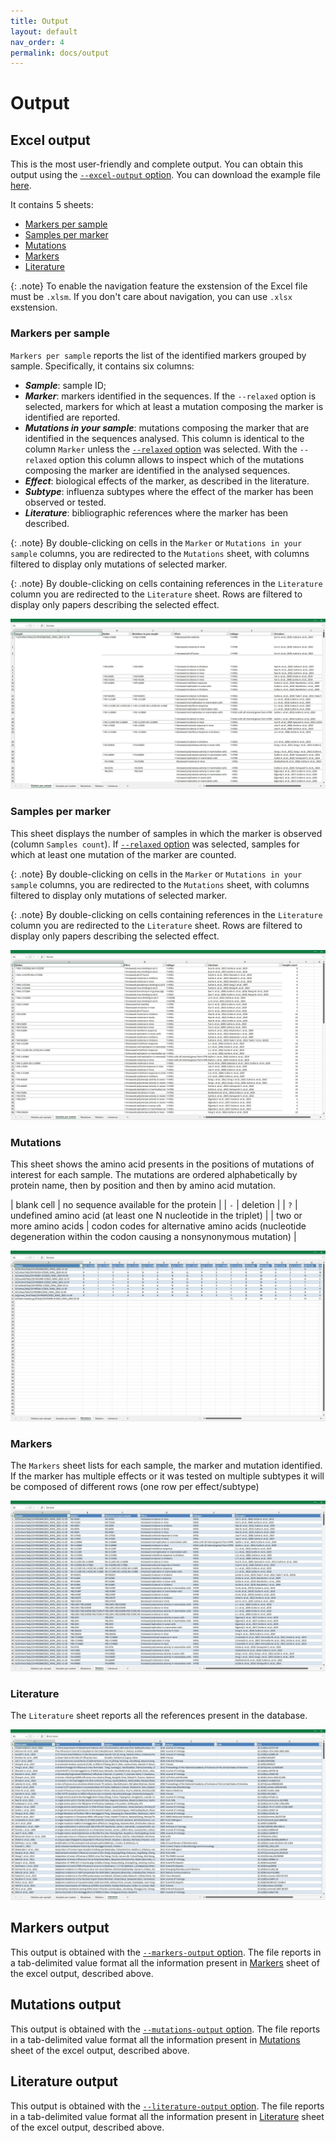 ```yaml
---
title: Output
layout: default
nav_order: 4
permalink: docs/output
---
```


# Output

## Excel output

This is the most user-friendly and complete output.
You can obtain this output using the [`--excel-output` option](usage/usage-cli#options).
You can download the example file [here](https://github.com/izsvenezie-virology/FluMut/releases/latest/download/excel_output_example.xlsm).

It contains 5 sheets:

- [Markers per sample](#markers-per-sample-sheet)
- [Samples per marker](#samples-per-marker)
- [Mutations](#mutations)
- [Markers](#markers)
- [Literature](#literature)

{: .note}
To enable the navigation feature the exstension of the Excel file must be `.xlsm`.
If you don't care about navigation, you can use `.xlsx` exstension.

### Markers per sample

`Markers per sample` reports the list of the identified markers grouped by sample.
Specifically, it contains six columns:

- **_Sample_**: sample ID;
- **_Marker_**: markers identified in the sequences.
  If the `--relaxed` option is selected, markers for which at least a mutation composing the marker is identified are reported.
- **_Mutations in your sample_**: mutations composing the marker that are identified in the sequences analysed.
  This column is identical to the column `Marker` unless the [`--relaxed` option](usage/usage-cli#options) was selected.
  With the `--relaxed` option this column allows to inspect which of the mutations composing the marker are identified in the analysed sequences.
- **_Effect_**: biological effects of the marker, as described in the literature.
- **_Subtype_**: influenza subtypes where the effect of the marker has been observed or tested.
- **_Literature_**: bibliographic references where the marker has been described.

{: .note}
By double-clicking on cells in the `Marker` or `Mutations in your sample` columns, you are redirected to the `Mutations` sheet, with columns filtered to display only mutations of selected marker.

{: .note}
By double-clicking on cells containing references in the `Literature` column you are redirected to the `Literature` sheet.
Rows are filtered to display only papers describing the selected effect.

![](../images/xls-mps.jpg)

### Samples per marker

This sheet displays the number of samples in which the marker is observed (column `Samples count`).
If [`--relaxed` option](usage/usage-cli#options) was selected, samples for which at least one mutation of the marker are counted.

{: .note}
By double-clicking on cells in the `Marker` or `Mutations in your sample` columns, you are redirected to the `Mutations` sheet, with columns filtered to display only mutations of selected marker.

{: .note}
By double-clicking on cells containing references in the `Literature` column you are redirected to the `Literature` sheet.
Rows are filtered to display only papers describing the selected effect.

![](../images/xls-spm.jpg)

### Mutations

This sheet shows the amino acid presents in the positions of mutations of interest for each sample.
The mutations are ordered alphabetically by protein name, then by position and then by amino acid mutation.

| blank cell | no sequence available for the protein |
| `-` | deletion |
| `?` | undefined amino acid (at least one N nucleotide in the triplet) |
| two or more amino acids | codon codes for alternative amino acids (nucleotide degeneration within the codon causing a nonsynonymous mutation) |

![](../images/xls-muts.jpg)

### Markers

The `Markers` sheet lists for each sample, the marker and mutation identified.
If the marker has multiple effects or it was tested on multiple subtypes it will be composed of different rows (one row per effect/subtype)

![](../images/xls-mark.jpg)

### Literature

The `Literature` sheet reports all the references present in the database.

![](../images/xls-lit.jpg)

## Markers output

This output is obtained with the [`--markers-output` option](usage/usage-cli#options).
The file reports in a tab-delimited value format all the information present in [Markers](#markers) sheet of the excel output, described above.

## Mutations output

This output is obtained with the [`--mutations-output` option](usage/usage-cli#options).
The file reports in a tab-delimited value format all the information present in [Mutations](#mutations) sheet of the excel output, described above.

## Literature output

This output is obtained with the [`--literature-output` option](usage/usage-cli#options).
The file reports in a tab-delimited value format all the information present in [Literature](#literature) sheet of the excel output, described above.
